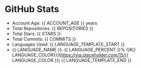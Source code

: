 # GitHub Stats

- Account Age: {{ ACCOUNT_AGE }} years
- Total Repositories: {{ REPOSITORIES }}
- Total Stars: {{ STARS }}
- Total Commits: {{ COMMITS }}
- Languages Used:
{{ LANGUAGE_TEMPLATE_START }}
- {{ LANGUAGE_NAME }}: {{ LANGUAGE_PERCENT }}% ![#{{ LANGUAGE_COLOR}}](https://via.placeholder.com/15/{{ LANGUAGE_COLOR }}) 
{{ LANGUAGE_TEMPLATE_END }}
